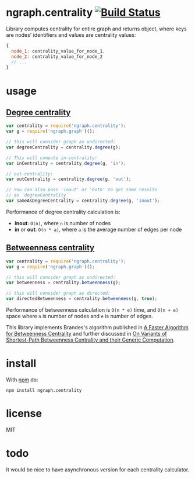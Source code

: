 # ngraph.centrality [![Build Status](https://travis-ci.org/anvaka/ngraph.centrality.svg)](https://travis-ci.org/anvaka/ngraph.centrality)

Library computes centrality for entire graph and returns object, where keys are
nodes' identifiers and values are centrality values:

``` javascript
{
  node_1: centrality_value_for_node_1,
  node_2: centrality_value_for_node_2
  // ...
}
```

# usage

## [Degree centrality](https://en.wikipedia.org/wiki/Centrality#Degree_centrality)

``` javascript
var centrality = require('ngraph.centrality');
var g = require('ngraph.graph')();

// this will consider graph as undirected:
var degreeCentrality = centrality.degree(g);

// This will compute in-centrality:
var inCentrality = centrality.degree(g, 'in');

// out-centrality:
var outCentrality = centrality.degree(g, 'out');

// You can also pass 'inout' or 'both' to get same results
// as `degreeCentrality`
var sameAsDegreeCentrality = centrality.degree(g, 'inout');
```

Performance of degree centrality calculation is:

* **inout**: `O(n)`, where `n` is number of nodes
* **in** or **out**: `O(n * a)`, where `a` is the average number of edges per
node


## [Betweenness centrality](https://en.wikipedia.org/wiki/Betweenness_centrality)

``` javascript
var centrality = require('ngraph.centrality');
var g = require('ngraph.graph')();

// this will consider graph as undirected:
var betweenness = centrality.betweenness(g);

// this will consider graph as directed:
var directedBetweenness = centrality.betweenness(g, true);
```

Performance of betweenness calculation is `O(n * e)` time, and `O(n + e)` space
where `n` is number of nodes and `e` is number of edges.

This library implements Brandes's algorithm published in [A Faster Algorithm for Betweenness Centrality](http://www.inf.uni-konstanz.de/algo/publications/b-fabc-01.pdf)
and further discussed in [On Variants of Shortest-Path Betweenness
Centrality and their Generic Computation](http://www.inf.uni-konstanz.de/algo/publications/b-vspbc-08.pdf).

# install

With [npm](https://npmjs.org) do:

```
npm install ngraph.centrality
```

# license

MIT

# todo

It would be nice to have asynchronous version for each centrality calculator.
